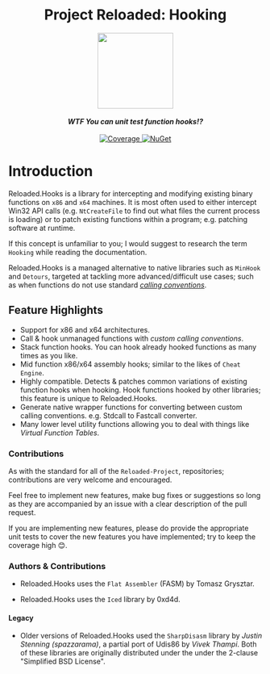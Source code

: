 
<div align="center">
	<h1>Project Reloaded: Hooking</h1>
	<img src="./Images/ReloadedLogo.png" width="150" align="center" />
	<br/> <br/>
	<strong><i>WTF You can unit test function hooks!?</i></strong>
	<br/> <br/>
	<!-- Coverage -->
	<a href="https://codecov.io/gh/Reloaded-Project/Reloaded.Hooks">
		<img src="https://codecov.io/gh/Reloaded-Project/Reloaded.Hooks/branch/master/graph/badge.svg" alt="Coverage" />
	</a>
	<!-- NuGet -->
	<a href="https://www.nuget.org/packages/Reloaded.Hooks">
		<img src="https://img.shields.io/nuget/v/Reloaded.Hooks.svg" alt="NuGet" />
	</a>
</div>

# Introduction
Reloaded.Hooks is a library for intercepting and modifying existing binary functions on `x86` and `x64` machines. It is most often used to either intercept Win32 API calls (e.g. `NtCreateFile` to find out what files the current process is loading) or to patch existing functions within a program; e.g. patching software at runtime.

If this concept is unfamiliar to you; I would suggest to research the term `Hooking` while reading the documentation.

Reloaded.Hooks is a managed alternative to native libraries such as `MinHook` and `Detours`, targeted at tackling more advanced/difficult use cases; such as when functions do not use standard *[calling conventions](https://en.wikipedia.org/wiki/Calling_convention)*.

## Feature Highlights
+ Support for x86 and x64 architectures.
+ Call & hook unmanaged functions with *custom calling conventions*.
+ Stack function hooks. You can hook already hooked functions as many times as you like.
+ Mid function x86/x64 assembly hooks; similar to the likes of `Cheat Engine`.
+ Highly compatible. Detects & patches common variations of existing function hooks when hooking. Hook functions hooked by other libraries; this feature is unique to Reloaded.Hooks. 
+ Generate native wrapper functions for converting between custom calling conventions. e.g. Stdcall to Fastcall converter.
+ Many lower level utility functions allowing you to deal with things like *Virtual Function Tables*. 

### Contributions
As with the standard for all of the `Reloaded-Project`, repositories; contributions are very welcome and encouraged.

Feel free to implement new features, make bug fixes or suggestions so long as they are accompanied by an issue with a clear description of the pull request.

If you are implementing new features, please do provide the appropriate unit tests to cover the new features you have implemented; try to keep the coverage high 😊.

### Authors & Contributions

- Reloaded.Hooks uses the `Flat Assembler` (FASM) by Tomasz Grysztar.

- Reloaded.Hooks uses the `Iced` library by 0xd4d.

#### Legacy

- Older versions of Reloaded.Hooks used the `SharpDisasm` library by *Justin Stenning (spazzarama)*, a partial port of Udis86 by *Vivek Thampi*. Both of these libraries are originally distributed under the under the 2-clause "Simplified BSD License". 
